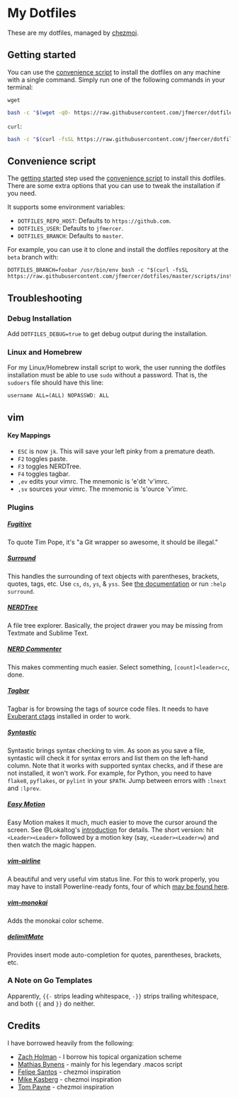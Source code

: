# My Dotfiles
These are my dotfiles, managed by [chezmoi](https://github.com/twpayne/chezmoi).

## Getting started

You can use the [convenience script](./scripts/install_dotfiles.sh) to install the dotfiles on any machine with a single command. Simply run one of the following commands in your terminal:

`wget`
```bash
bash -c "$(wget -qO- https://raw.githubusercontent.com/jfmercer/dotfiles/master/scripts/install_dotfiles.sh)"
```

`curl`:
```bash
bash -c "$(curl -fsSL https://raw.githubusercontent.com/jfmercer/dotfiles/master/scripts/install_dotfiles.sh)"
```
## Convenience script

The [getting started](#getting-started) step used the [convenience script](./scripts/install_dotfiles.sh) to install this dotfiles. There are some extra options that you can use to tweak the installation if you need.

It supports some environment variables:

- `DOTFILES_REPO_HOST`: Defaults to `https://github.com`.
- `DOTFILES_USER`: Defaults to `jfmercer`.
- `DOTFILES_BRANCH`: Defaults to `master`.

For example, you can use it to clone and install the dotfiles repository at the `beta` branch with:

```console
DOTFILES_BRANCH=foobar /usr/bin/env bash -c "$(curl -fsSL https://raw.githubusercontent.com/jfmercer/dotfiles/master/scripts/install_dotfiles.sh)"
```

## Troubleshooting

### Debug Installation
Add `DOTFILES_DEBUG=true` to get debug output during the installation.

### Linux and Homebrew
For my Linux/Homebrew install script to work, the user running the dotfiles installation must be able to use `sudo` without a password. That is, the `sudoers` file should have this line:

`username ALL=(ALL) NOPASSWD: ALL`

## vim
#### Key Mappings

* `ESC` is now `jk`. This will save your left pinky from a premature death.
* `F2` toggles paste.
* `F3` toggles NERDTree.
* `F4` toggles tagbar.
* `,ev` edits your vimrc. The mnemonic is 'e'dit 'v'imrc.
* `,sv` sources your vimrc. The mnemonic is 's'ource 'v'imrc.

### Plugins

##### [Fugitive](https://github.com/tpope/vim-fugitive)
To quote Tim Pope, it's "a Git wrapper so awesome, it should be illegal."
##### [Surround](https://github.com/tpope/vim-surround)
This handles the surrounding of text objects with parentheses, brackets, quotes, tags, etc.
Use `cs`, `ds`, `ys`, & `yss`. See [the documentation](https://github.com/tpope/vim-surround#surroundvim) or run `:help surround`.
##### [NERDTree](https://github.com/scrooloose/nerdtree)
A file tree explorer. Basically, the project drawer you may be missing from Textmate and Sublime Text.
##### [NERD Commenter](https://github.com/scrooloose/nerdcommenter)
This makes commenting much easier. Select something, `[count]<leader>cc`, done.
##### [Tagbar](https://github.com/majutsushi/tagbar)
Tagbar is for browsing the tags of source code files. It needs to have [Exuberant ctags](http://ctags.sourceforge.net/) installed in order to work.
##### [Syntastic](https://github.com/scrooloose/syntastic)
Syntastic brings syntax checking to vim. As soon as you save a file, syntastic will check it for syntax errors and list them on the left-hand column. Note that it works with supported syntax checks, and if these are not installed, it won't work. For example, for Python, you need to have `flake8`, `pyflakes`, or `pylint` in your `$PATH`. Jump between errors with `:lnext` and `:lprev`.
##### [Easy Motion](https://github.com/Lokaltog/vim-easymotion)
Easy Motion makes it much, much easier to move the cursor around the screen. See @Lokaltog's [introduction](https://github.com/Lokaltog/vim-easymotion#introduction) for details. The short version: hit `<Leader><Leader>` followed by a motion key (say, `<Leader><Leader>w`) and then watch the magic happen.
##### [vim-airline](https://github.com/bling/vim-airline)
A beautiful and very useful vim status line. For this to work properly, you may have to install Powerline-ready fonts, four of which [may be found here](https://github.com/jfmercer/mad/tree/master/fonts).
##### [vim-monokai](https://github.com/sickill/vim-monokai)
Adds the monokai color scheme.
##### [delimitMate](https://github.com/Raimondi/delimitMate)
Provides insert mode auto-completion for quotes, parentheses, brackets, etc.

### A Note on Go Templates

Apparently, `{{-` strips leading whitespace, `-}}` strips trailing whitespace, and both `{{` and `}}` do neither.

## Credits

I have borrowed heavily from the following:
* [Zach Holman](https://github.com/holman/dotfiles) - I borrow his topical organization scheme
* [Mathias Bynens](https://github.com/mathiasbynens/dotfiles) - mainly for his legendary .macos script
* [Felipe Santos](https://github.com/felipecrs/dotfiles) - chezmoi inspiration
* [Mike Kasberg](https://github.com/mkasberg/dotfiles) - chezmoi inspiration
* [Tom Payne](https://github.com/twpayne/dotfiles) - chezmoi inspiration
